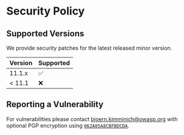 # Security Policy

## Supported Versions

We provide security patches for the latest released minor version.

| Version | Supported          |
|:--------|:-------------------|
| 11.1.x  | :white_check_mark: |
| < 11.1  | :x:                |

## Reporting a Vulnerability

For vulnerabilities please contact <bjoern.kimminich@owasp.org> with
optional PGP encryption using
[`062A85A8CBFBDCDA`](https://keybase.io/bkimminich/pgp_keys.asc?fingerprint=19c01cb7157e4645e9e2c863062a85a8cbfbdcda).
